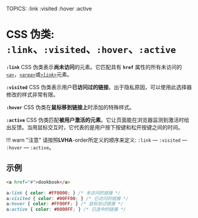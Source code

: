 TOPICS: :link
        :visited
        :hover
        :active

# CSS 伪类: `:link`、`:visited`、`:hover`、`:active`

**`:link`** CSS 伪类表示**尚未访问**的元素。它匹配具有 **`href`** 属性的所有未访问的[*`<a>`*](/zh-hans/webfrontend/<a>)，[*`<area>`*](/zh-hans/webfrontend/<area>)或[*`<link>`*](/zh-hans/webfrontend/<link>)元素。

**`:visited`** CSS 伪类表示用户**已访问过的链接**。出于隐私原因，可以使用此选择器修改的样式非常有限。

**`:hover`** CSS 伪类在**鼠标移到链接上**时添加的特殊样式。

**`:active`** CSS 伪类匹配**被用户激活的元素**。它让页面能在浏览器监测到激活时给出反馈。当用鼠标交互时，它代表的是用户按下按键和松开按键之间的时间。

!!! warn "注意"
    请按照**LVHA**-order所定义的顺序来定义: `:link` — `:visited` — `:hover` — `:active`。

## 示例

```html
<a href="#">dookbook</a>
```

```css
a:link { color: #FF0000; } /* 未访问的链接 */
a:visited { color: #00FF00; } /* 已访问的链接 */
a:hover { color: #FF00FF; } /* 鼠标划过链接 */
a:active { color: #0000FF; } /* 已选中的链接 */
```
